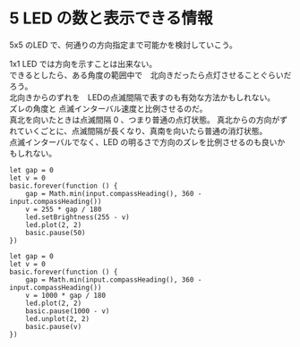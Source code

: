# 5 LED の数と表示できる情報

5x5 のLED で、何通りの方向指定まで可能かを検討していこう。  

1x1 LED では方向を示すことは出来ない。  
できるとしたら、ある角度の範囲中で　北向きだったら点灯させることぐらいだろう。  
北向きからのずれを　LEDの点滅間隔で表すのも有効な方法かもしれない。  
ズレの角度と 点滅インターバル速度と比例させるのだ。   
真北を向いたときは点滅間隔 0 、つまり普通の点灯状態。
真北からの方向がずれていくごとに、点滅間隔が長くなり、真南を向いたら普通の消灯状態。  
点滅インターバルでなく、LED の明るさで方向のズレを比例させるのも良いかもしれない。

```blocks
let gap = 0
let v = 0
basic.forever(function () {
    gap = Math.min(input.compassHeading(), 360 - input.compassHeading())
    v = 255 * gap / 180
    led.setBrightness(255 - v)
    led.plot(2, 2)
    basic.pause(50)
})
```

```blocks
let gap = 0
let v = 0
basic.forever(function () {
    gap = Math.min(input.compassHeading(), 360 - input.compassHeading())
    v = 1000 * gap / 180
    led.plot(2, 2)
    basic.pause(1000 - v)
    led.unplot(2, 2)
    basic.pause(v)
})
```



